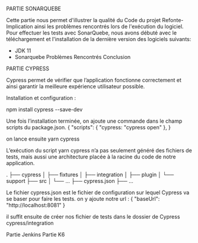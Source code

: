 PARTIE SONARQUEBE

Cette partie nous permet d'illustrer la qualité du Code du projet Refonte-Implication ainsi les problèmes rencontrés lors de l'exécution du logiciel.
Pour effectuer les tests avec SonarQuebe, nous avons débuté avec le téléchargement et l'installation de la dernière version des logiciels suivants:
- JDK 11
- Sonarquebe
Problèmes Rencontrés
Conclusion

PARTIE CYPRESS

Cypress permet de vérifier que l’application fonctionne correctement et ainsi garantir la meilleure expérience utilisateur possible.

Installation et configuration :

npm install cypress --save-dev

Une fois l’installation terminée, on ajoute une commande dans le champ scripts du package.json.
{
"scripts": {
"cypress: "cypress open"
},
}

on lance ensuite yarn cypress

L’exécution du script yarn cypress n’a pas seulement généré des fichiers de tests, mais aussi une architecture placée à la racine du code de notre application.

.
├── cypress
│ ├── fixtures
│ ├── integration
│ ├── plugin
│ └── support
├── src
│ └── ...
├── cypress.json
├── ...

Le fichier cypress.json est le fichier de configuration sur lequel Cypress va se baser pour faire les tests.
on y ajoute notre url :
{
"baseUrl": "http://localhost:8081"
}

il suffit ensuite de créer nos fichier de tests dans le dossier de Cypress cypress/integration

Partie Jenkins
Partie K6
